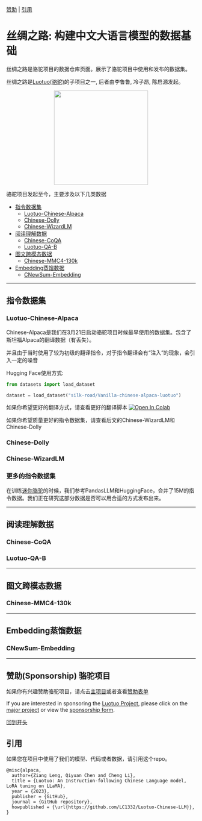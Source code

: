 [赞助](#赞助) | [引用](#引用)

# 丝绸之路: 构建中文大语言模型的数据基础

丝绸之路是骆驼项目的数据仓库页面。展示了骆驼项目中使用和发布的数据集。

丝绸之路是[Luotuo(骆驼)](https://github.com/LC1332/Luotuo-Chinese-LLM)的子项目之一, 后者由李鲁鲁, 冷子昂, 陈启源发起。

<p align="center">
    <img src="https://github.com/LC1332/Luotuo-Chinese-LLM/blob/main/image/icon_silk_road.png" height="250">
</p>

骆驼项目发起至今，主要涉及以下几类数据

- [指令数据集](#指令数据集)
    - [Luotuo-Chinese-Alpaca](#Luotuo-Chinese-Alpaca)
    - [Chinese-Dolly](#Chinese-Dolly)
    - [Chinese-WizardLM](#Chinese-WizardLM)
- [阅读理解数据](#阅读理解数据)
    - [Chinese-CoQA](#Chinese-CoQA)
    - [Luotuo-QA-B](#Luotuo-QA-B)
- [图文跨模态数据](#图文跨模态数据)
    - [Chinese-MMC4-130k](#Chinese-MMC4-130k)
- [Embedding蒸馏数据](#Embedding蒸馏数据)
    - [CNewSum-Embedding](#CNewSum-Embedding)


---

## 指令数据集


### Luotuo-Chinese-Alpaca

Chinese-Alpaca是我们在3月21日启动骆驼项目时候最早使用的数据集。包含了斯坦福Alpaca的翻译数据（有丢失）。

并且由于当时使用了较为初级的翻译指令，对于指令翻译会有“注入”的现象，会引入一定的噪音

Hugging Face使用方式:

```python
from datasets import load_dataset

dataset = load_dataset("silk-road/Vanilla-chinese-alpaca-luotuo")
```

如果你希望更好的翻译方式，请查看更好的翻译脚本 <a href="https://colab.research.google.com/github/LC1332/Luotuo-Chinese-LLM/blob/main/notebook/improvedTranslation.ipynb" target="_parent"><img src="https://colab.research.google.com/assets/colab-badge.svg" alt="Open In Colab"/></a> 

如果你希望质量更好的指令数据集，请查看后文的Chinese-WizardLM和Chinese-Dolly

### Chinese-Dolly


### Chinese-WizardLM


### 更多的指令数据集

在训练[迷你骆驼](https://github.com/LC1332/Mini-Luotuo)的时候，我们参考PandasLLM和HuggingFace，合并了15M的指令数据。我们正在研究这部分数据是否可以用合适的方式发布出来。


---

## 阅读理解数据

### Chinese-CoQA

### Luotuo-QA-B

---

## 图文跨模态数据


### Chinese-MMC4-130k

---

## Embedding蒸馏数据


### CNewSum-Embedding

---

<a name="赞助"></a>

## 赞助(Sponsorship) 骆驼项目

如果你有兴趣赞助骆驼项目，请点击[主项目](https://github.com/LC1332/Luotuo-Chinese-LLM#%E8%B5%9E%E5%8A%A9sponsorships)或者查看[赞助表单](https://github.com/LC1332/Luotuo-Chinese-LLM/blob/main/data/Sponsorship_and_balance.md)

If you are interested in sponsoring the [Luotuo Project](https://github.com/LC1332/Luotuo-Chinese-LLM#%E8%B5%9E%E5%8A%A9sponsorships), please click on the [major project](https://github.com/LC1332/Luotuo-Chinese-LLM) or view the [sponsorship form](https://github.com/LC1332/Luotuo-Chinese-LLM/blob/main/data/Sponsorship_and_balance.md).

[回到开头](#BigTitle)


## 引用

如果您在项目中使用了我们的模型、代码或者数据，请引用这个repo。

```
@misc{alpaca,
  author={Ziang Leng, Qiyuan Chen and Cheng Li},
  title = {Luotuo: An Instruction-following Chinese Language model, LoRA tuning on LLaMA},
  year = {2023},
  publisher = {GitHub},
  journal = {GitHub repository},
  howpublished = {\url{https://github.com/LC1332/Luotuo-Chinese-LLM}},
}
```
